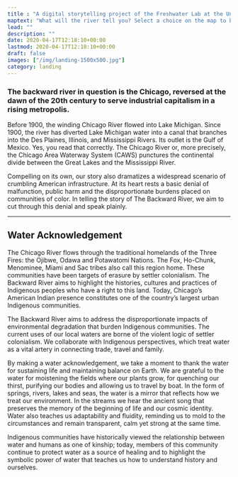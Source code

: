 ```yaml
---
title : "A digital storytelling project of the Freshwater Lab at the University of Illinois at Chicago"
maptext: "What will the river tell you? Select a choice on the map to begin."
lead: ""
description: ""
date: 2020-04-17T12:18:10+00:00
lastmod: 2020-04-17T12:18:10+00:00
draft: false
images: ["/img/landing-1500x500.jpg"]
category: landing
---
```

### The backward river in question is the Chicago, reversed at the dawn of the 20th century to serve industrial capitalism in a rising metropolis.

Before 1900, the winding Chicago River flowed into Lake Michigan. Since 1900, the river has diverted Lake Michigan water into a canal that branches into the Des Plaines, Illinois, and Mississippi Rivers. Its outlet is the Gulf of Mexico. Yes, you read that correctly. The Chicago River or, more precisely, the Chicago Area Waterway System (CAWS) punctures the continental divide between the Great Lakes and the Mississippi River.

Compelling on its own, our story also dramatizes a widespread scenario of crumbling American infrastructure. At its heart rests a basic denial of malfunction, public harm and the disproportionate burdens placed on communities of color. In telling the story of The Backward River, we aim to cut through this denial and speak plainly.

---

## Water Acknowledgement

The Chicago River flows through the traditional homelands of the Three Fires: the Ojibwe, Odawa and Potawatomi Nations. The Fox, Ho-Chunk, Menominee, Miami and Sac tribes also call this region home. These communities have been targets of erasure by settler colonialism. The Backward River aims to highlight the histories, cultures and practices of Indigenous peoples who have a right to this land. Today, Chicago’s American Indian presence constitutes one of the country’s largest urban Indigenous communities.

The Backward River aims to address the disproportionate impacts of environmental degradation that burden Indigenous communities. The current uses of our local waters are borne of the violent logic of settler colonialism. We collaborate with Indigenous perspectives, which treat water as a vital artery in connecting trade, travel and family.

By making a water acknowledgement, we take a moment to thank the water for sustaining life and maintaining balance on Earth. We are grateful to the water for moistening the fields where our plants grow, for quenching our thirst, purifying our bodies and allowing us to travel by boat. In the form of springs, rivers, lakes and seas, the water is a mirror that reflects how we treat our environment. In the streams we hear the ancient song that preserves the memory of the beginning of life and our cosmic identity. Water also teaches us adaptability and fluidity, reminding us to mold to the circumstances and remain transparent, calm yet strong at the same time.

Indigenous communities have historically viewed the relationship between water and humans as one of kinship; today, members of this community continue to protect water as a source of healing and to highlight the symbolic power of water that teaches us how to understand history and ourselves.